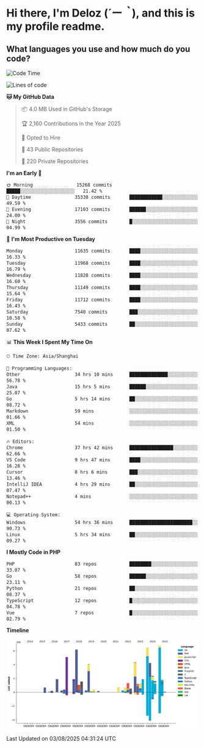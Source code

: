 # **Hi there, I'm Deloz (*´ー｀*), and this is my profile readme.**

## **What languages you use and how much do you code?**

<!--START_SECTION:waka-->
![Code Time](http://img.shields.io/badge/Code%20Time-7%2C031%20hrs%2045%20mins-blue)

![Lines of code](https://img.shields.io/badge/From%20Hello%20World%20I%27ve%20Written-59.7%20million%20lines%20of%20code-blue)

**🐱 My GitHub Data** 

> 📦 4.0 MB Used in GitHub's Storage 
 > 
> 🏆 2,160 Contributions in the Year 2025
 > 
> 💼 Opted to Hire
 > 
> 📜 43 Public Repositories 
 > 
> 🔑 220 Private Repositories 
 > 
**I'm an Early 🐤** 

```text
🌞 Morning                15268 commits       █████░░░░░░░░░░░░░░░░░░░░   21.42 % 
🌆 Daytime                35338 commits       ████████████░░░░░░░░░░░░░   49.59 % 
🌃 Evening                17103 commits       ██████░░░░░░░░░░░░░░░░░░░   24.00 % 
🌙 Night                  3556 commits        █░░░░░░░░░░░░░░░░░░░░░░░░   04.99 % 
```
📅 **I'm Most Productive on Tuesday** 

```text
Monday                   11635 commits       ████░░░░░░░░░░░░░░░░░░░░░   16.33 % 
Tuesday                  11968 commits       ████░░░░░░░░░░░░░░░░░░░░░   16.79 % 
Wednesday                11828 commits       ████░░░░░░░░░░░░░░░░░░░░░   16.60 % 
Thursday                 11149 commits       ████░░░░░░░░░░░░░░░░░░░░░   15.64 % 
Friday                   11712 commits       ████░░░░░░░░░░░░░░░░░░░░░   16.43 % 
Saturday                 7540 commits        ███░░░░░░░░░░░░░░░░░░░░░░   10.58 % 
Sunday                   5433 commits        ██░░░░░░░░░░░░░░░░░░░░░░░   07.62 % 
```


📊 **This Week I Spent My Time On** 

```text
🕑︎ Time Zone: Asia/Shanghai

💬 Programming Languages: 
Other                    34 hrs 10 mins      ██████████████░░░░░░░░░░░   56.78 % 
Java                     15 hrs 5 mins       ██████░░░░░░░░░░░░░░░░░░░   25.07 % 
Go                       5 hrs 14 mins       ██░░░░░░░░░░░░░░░░░░░░░░░   08.72 % 
Markdown                 59 mins             ░░░░░░░░░░░░░░░░░░░░░░░░░   01.66 % 
XML                      54 mins             ░░░░░░░░░░░░░░░░░░░░░░░░░   01.50 % 

🔥 Editors: 
Chrome                   37 hrs 42 mins      ████████████████░░░░░░░░░   62.66 % 
VS Code                  9 hrs 47 mins       ████░░░░░░░░░░░░░░░░░░░░░   16.28 % 
Cursor                   8 hrs 6 mins        ███░░░░░░░░░░░░░░░░░░░░░░   13.46 % 
IntelliJ IDEA            4 hrs 29 mins       ██░░░░░░░░░░░░░░░░░░░░░░░   07.47 % 
Notepad++                4 mins              ░░░░░░░░░░░░░░░░░░░░░░░░░   00.13 % 

💻 Operating System: 
Windows                  54 hrs 36 mins      ███████████████████████░░   90.73 % 
Linux                    5 hrs 34 mins       ██░░░░░░░░░░░░░░░░░░░░░░░   09.27 % 
```

**I Mostly Code in PHP** 

```text
PHP                      83 repos            ████████░░░░░░░░░░░░░░░░░   33.07 % 
Go                       58 repos            ██████░░░░░░░░░░░░░░░░░░░   23.11 % 
Python                   21 repos            ██░░░░░░░░░░░░░░░░░░░░░░░   08.37 % 
TypeScript               12 repos            █░░░░░░░░░░░░░░░░░░░░░░░░   04.78 % 
Vue                      7 repos             █░░░░░░░░░░░░░░░░░░░░░░░░   02.79 % 
```



**Timeline**

![Lines of Code chart](https://raw.githubusercontent.com/deloz/deloz/main/assets/bar_graph.png)


 Last Updated on 03/08/2025 04:31:24 UTC
<!--END_SECTION:waka-->

